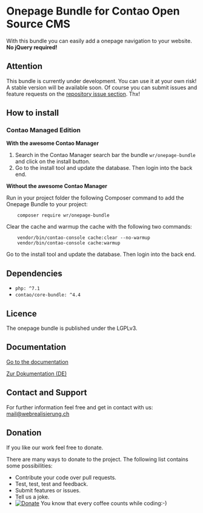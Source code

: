 # Onepage Bundle for Contao Open Source CMS

With this bundle you can easily add a onepage navigation to your website. **No jQuery required!**

## Attention

This bundle is currently under development. You can use it at your own risk! A stable version will be available soon. Of course you can submit issues and feature requests on the [repository issue section](https://github.com/webrealisierung-ch/onepage-bundle/issues). Thx!

## How to install

### Contao Managed Edition


**With the awesome Contao Manager**

1. Search in the Contao Manager search bar the bundle `wr/onepage-bundle` and click on the install button.
2. Go to the install tool and update the database. Then login into the back end.

**Without the awesome Contao Manager**

Run in your project folder the following Composer command to add the Onepage Bundle to your project:

```console
    composer require wr/onepage-bundle
```

Clear the cache and warmup the cache with the following two commands:

```console
    vendor/bin/contao-console cache:clear --no-warmup
    vendor/bin/contao-console cache:warmup
```

Go to the install tool and update the database. Then login into the back end.

## Dependencies

- `php: ^7.1`
- `contao/core-bundle: ^4.4`

## Licence

The onepage bundle is published under the LGPLv3.

## Documentation

[Go to the documentation](https://webrealisierung-ch.github.io/onepage-bundle/DOCUMENTATION)

[Zur Dokumentation (DE)](https://webrealisierung-ch.github.io/onepage-bundle/DOCUMENTATION-DE)

 ## Contact and Support

 For further information feel free and get in contact with us: mail@webrealisierung.ch

 ## Donation

 If you like our work feel free to donate.

 There are many ways to donate to the project. The following list contains some possibilities:

 - Contribute your code over pull requests.
 - Test, test, test and feedback.
 - Submit features or issues.
 - Tell us a joke.
 - [![Donate](https://img.shields.io/badge/Donate-PayPal-green.svg)](https://www.paypal.com/cgi-bin/webscr?cmd=_s-xclick&hosted_button_id=EHB7BYWLMPV7Y) You know that every coffee counts while coding:-)
